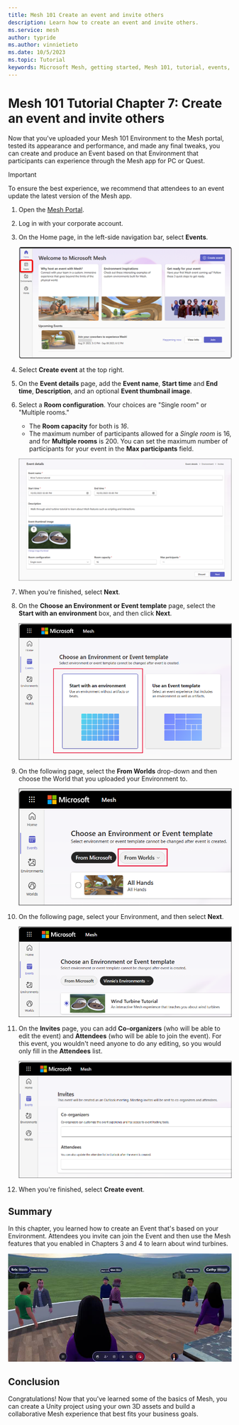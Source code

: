 ```yaml
---
title: Mesh 101 Create an event and invite others
description: Learn how to create an event and invite others.
ms.service: mesh
author: typride
ms.author: vinnietieto
ms.date: 10/5/2023
ms.topic: Tutorial
keywords: Microsoft Mesh, getting started, Mesh 101, tutorial, events, experiences
---
```


# Mesh 101 Tutorial Chapter 7: Create an event and invite others

Now that you've uploaded your Mesh 101 Environment to the Mesh portal, tested its appearance and performance, and made any final tweaks, you can
create and produce an Event based on that Environment that participants
can experience through the Mesh app for PC or Quest.

> [!IMPORTANT]
> To ensure the best experience, we recommend that attendees to an event update the latest version of the Mesh app.

1. Open the [Mesh Portal](https://portal.mesh.microsoft.com/).
1. Log in with your corporate account.
1. On the Home page, in the left-side navigation bar, select **Events**.

    ![___](../../../media/sample-mesh-101/466-select-events.png)

1. Select **Create event** at the top right.
1. On the **Event details** page, add the **Event name**, **Start time** and **End time**, **Description**, and an optional **Event thumbnail image**.
1. Select a **Room configuration**. Your choices are "Single room" or "Multiple rooms."

    - The **Room capacity** for both is *16*.
    - The maximum number of participants allowed for a *Single room* is 16, and for **Multiple rooms** is 200. You can set the maximum number of participants for your event in the **Max participants** field.

    ![___](../../../media/sample-mesh-101/468-event-details.png)

1. When you're finished, select **Next**.
1. On the **Choose an Environment or Event template** page, select the **Start with an environment** box, and then click **Next**.

    ![___](../../../media/sample-mesh-101/462-choose-env-button.png)

1. On the following page, select the **From Worlds** drop-down and then choose the World that you uploaded your Environment to.

    ![___](../../../media/sample-mesh-101/463-choose-worlds-drop-down.png)

1. On the following page, select your Environment, and then select **Next**.

    ![___](../../../media/sample-mesh-101/464-choose-your-env.png)

1. On the **Invites** page, you can add **Co-organizers** (who will be able to edit the event) and **Attendees** (who will be able to join the event). For this event, you wouldn't need anyone to do any editing, so you would only fill in the **Attendees** list.

    ![___](../../../media/sample-mesh-101/465-invites.png)

1. When you're finished, select **Create event**.

## Summary

In this chapter, you learned how to create an Event that's based on your
Environment. Attendees you invite can join the Event and then use the Mesh
features that you enabled in Chapters 3 and 4 to learn about wind
turbines.

![A person looking at a group of people Description automatically generated](../../../media/sample-mesh-101/image108.jpg)

## Conclusion

Congratulations! Now that you've learned some of the basics of Mesh, you
can create a Unity project using your own 3D assets and build a
collaborative Mesh experience that best fits your business goals.
